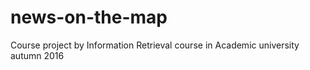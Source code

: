 # news-on-the-map
Course project by Information Retrieval course in Academic university autumn 2016

